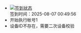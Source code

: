 - [![签到状态](https://github.com/womade/Cloud189-Actions/actions/workflows/main.yml/badge.svg?branch=main)](https://github.com/womade/Cloud189-Actions/actions/workflows/main.yml) <br> 签到时间：2025-08-07 00:49:56
- 开始执行帐号1
- 设备ID不存在，需要二次设备校验
